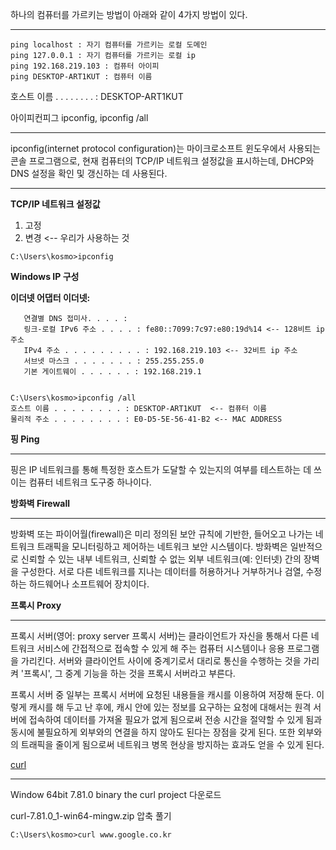 하나의 컴퓨터를 가르키는 방법이 아래와 같이 4가지 방법이 있다. 

------------------------------------------

```
ping localhost : 자기 컴퓨터를 가르키는 로컬 도메인
ping 127.0.0.1 : 자기 컴퓨터를 가르키는 로컬 ip 
ping 192.168.219.103 : 컴퓨터 아이피 
ping DESKTOP-ART1KUT : 컴퓨터 이름 
```

호스트 이름 . . . . . . . . : DESKTOP-ART1KUT

아이피컨피그 ipconfig, ipconfig /all

------------------------------

ipconfig(internet protocol configuration)는 
마이크로소프트 윈도우에서 사용되는 콘솔 프로그램으로, 
현재 컴퓨터의 TCP/IP 네트워크 설정값을 표시하는데, 
DHCP와 DNS 설정을 확인 및 갱신하는 데 사용된다.

------------------------------

**TCP/IP 네트워크 설정값**

1. 고정 
2. 변경 <-- 우리가 사용하는 것 

```
C:\Users\kosmo>ipconfig
```

**Windows IP 구성**


**이더넷 어댑터 이더넷:**


```
   연결별 DNS 접미사. . . . :
   링크-로컬 IPv6 주소 . . . . : fe80::7099:7c97:e80:19d%14 <-- 128비트 ip 주소
   IPv4 주소 . . . . . . . . . : 192.168.219.103 <-- 32비트 ip 주소
   서브넷 마스크 . . . . . . . : 255.255.255.0
   기본 게이트웨이 . . . . . . : 192.168.219.1


C:\Users\kosmo>ipconfig /all
호스트 이름 . . . . . . . . : DESKTOP-ART1KUT  <-- 컴퓨터 이름 
물리적 주소 . . . . . . . . : E0-D5-5E-56-41-B2 <-- MAC ADDRESS
```


**핑  Ping**

----------------

핑은 IP 네트워크를 통해 특정한 호스트가 도달할 수 있는지의 여부를 테스트하는 데 
쓰이는 컴퓨터 네트워크 도구중 하나이다.


**방화벽 Firewall**

-----------------------

방화벽 또는 파이어월(firewall)은 미리 정의된 보안 규칙에 기반한, 
들어오고 나가는 네트워크 트래픽을 모니터링하고 제어하는 네트워크 보안 시스템이다.
방화벽은 일반적으로 신뢰할 수 있는 내부 네트워크, 
신뢰할 수 없는 외부 네트워크(예: 인터넷) 간의 장벽을 구성한다.
서로 다른 네트워크를 지나는 데이터를 
허용하거나 거부하거나 검열, 수정하는 하드웨어나 소프트웨어 장치이다.


**프록시 Proxy**

-----------------------

프록시 서버(영어: proxy server 프록시 서버)는 
클라이언트가 자신을 통해서 다른 네트워크 서비스에 간접적으로 접속할 수 있게 해 주는 
컴퓨터 시스템이나 응용 프로그램을 가리킨다. 
서버와 클라이언트 사이에 중계기로서 대리로 통신을 수행하는 것을 가리켜 '프록시', 
그 중계 기능을 하는 것을 프록시 서버라고 부른다.

프록시 서버 중 일부는 프록시 서버에 요청된 내용들을 캐시를 이용하여 저장해 둔다. 
이렇게 캐시를 해 두고 난 후에, 캐시 안에 있는 정보를 요구하는 요청에 대해서는 
원격 서버에 접속하여 데이터를 가져올 필요가 없게 됨으로써 전송 시간을 절약할 수 있게 됨과 
동시에 불필요하게 외부와의 연결을 하지 않아도 된다는 장점을 갖게 된다.
또한 외부와의 트래픽을 줄이게 됨으로써 네트워크 병목 현상을 방지하는 효과도 얻을 수 있게 된다.



[curl](https://curl.se/download.html) 

----------------------

Window 64bit 7.81.0 binary the curl project 다운로드

curl-7.81.0_1-win64-mingw.zip 압축 풀기 

```
C:\Users\kosmo>curl www.google.co.kr
```
